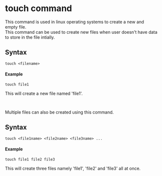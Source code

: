 # touch command

This command is used in linux operating systems to create a new and empty file.
<br>
This command can be used to create new files when user doesn't have data to store in the file intially.

## Syntax
```
touch <filename>
```

#### Example
```
touch file1
```
This will create a new file named 'file1'.

<br>

Multiple files can also be created using this command.

## Syntax
```
touch <file1name> <file2name> <file3name> ...
```

#### Example
```
touch file1 file2 file3
```
This will create three files namely 'file1', 'file2' and 'file3' all at once.
